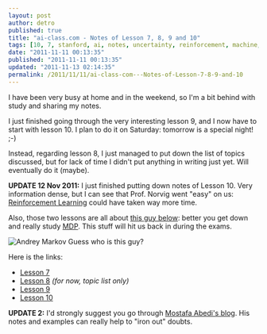 ```yaml
---
layout: post
author: detro
published: true
title: "ai-class.com - Notes of Lesson 7, 8, 9 and 10"
tags: [10, 7, stanford, ai, notes, uncertainty, reinforcement, machine, planning, learning, logic, 9, 8, mdp, class]
date: "2011-11-11 00:13:35"
published: "2011-11-11 00:13:35"
updated: "2011-11-13 02:14:35"
permalink: /2011/11/11/ai-class-com---Notes-of-Lesson-7-8-9-and-10
---
```


I have been very busy at home and in the weekend, so I'm a bit behind with study and sharing my notes.

I just finished going through the very interesting lesson 9, and I now have to start with lesson 10. I plan to do it on Saturday: tomorrow is a special night! ;-)

Instead, regarding lesson 8, I just managed to put down the list of topics discussed, but for lack of time I didn't put anything in writing just yet. Will eventually do it (maybe).

**UPDATE 12 Nov 2011:** I just finished putting down notes of Lesson 10. Very information dense, but I can see that Prof. Norvig went "easy" on us: [Reinforcement Learning](http://en.wikipedia.org/wiki/Reinforcement_learning) could have taken way more time.

Also, those two lessons are all about [this guy below](http://en.wikipedia.org/wiki/Andrey_Markov): better you get down and really study [MDP](http://en.wikipedia.org/wiki/Markov_decision_process). This stuff will hit us back in during the exams.

<div class="img">
<img src="http://upload.wikimedia.org/wikipedia/commons/7/70/AAMarkov.jpg" alt="Andrey Markov" />
Guess who is this guy?
</div>

Here is the links:

* [Lesson 7](http://www.evernote.com/shard/s1/sh/890ab400-63c3-4d62-b55a-8de8cba3d36a/109a5d2f8b55ff7b5c5be2b5239760f3)
* [Lesson 8](http://www.evernote.com/shard/s1/sh/f69fddaf-d16c-4bd0-9a06-a88cd0adcf40/e9e2e0da6bb2362564a050c7e8aa912e) _(for now, topic list only)_
* [Lesson 9](http://www.evernote.com/shard/s1/sh/9bf95821-df06-46a8-9ff9-bbfa8ce744b9/686a958b8918030669c80e3ffc631e83)
* [Lesson 10](http://www.evernote.com/shard/s1/sh/2f5eeb2e-5e36-4e08-a1a9-241eb9b64cc1/83a8f64c91e2c5dc5e76d2847f5a2307)

**UPDATE 2:** I'd strongly suggest you go through [Mostafa Abedi's blog](http://mostafaabedi.wordpress.com/). His notes and examples can really help to "iron out" doubts.
